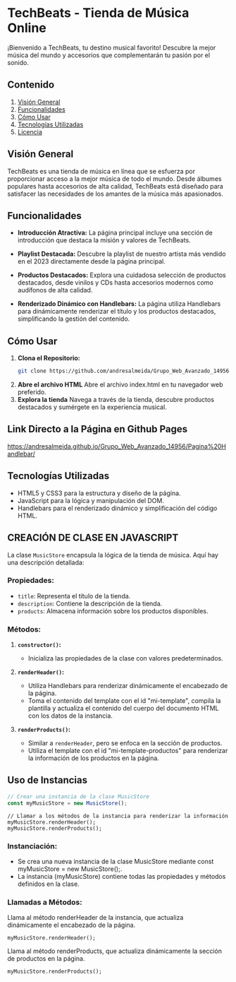 # TechBeats - Tienda de Música Online

¡Bienvenido a TechBeats, tu destino musical favorito! Descubre la mejor música del mundo y accesorios que complementarán tu pasión por el sonido.

## Contenido

1. [Visión General](#visión-general)
2. [Funcionalidades](#funcionalidades)
3. [Cómo Usar](#cómo-usar)
4. [Tecnologías Utilizadas](#tecnologías-utilizadas)
5. [Licencia](#licencia)

## Visión General

TechBeats es una tienda de música en línea que se esfuerza por proporcionar acceso a la mejor música de todo el mundo. Desde álbumes populares hasta accesorios de alta calidad, TechBeats está diseñado para satisfacer las necesidades de los amantes de la música más apasionados.

## Funcionalidades

- **Introducción Atractiva:** La página principal incluye una sección de introducción que destaca la misión y valores de TechBeats.

- **Playlist Destacada:** Descubre la playlist de nuestro artista más vendido en el 2023 directamente desde la página principal.

- **Productos Destacados:** Explora una cuidadosa selección de productos destacados, desde vinilos y CDs hasta accesorios modernos como audífonos de alta calidad.

- **Renderizado Dinámico con Handlebars:** La página utiliza Handlebars para dinámicamente renderizar el título y los productos destacados, simplificando la gestión del contenido.

## Cómo Usar

1. **Clona el Repositorio:**
   ```bash
   git clone https://github.com/andresalmeida/Grupo_Web_Avanzado_14956/new/main/Pagina%20Handlebar
   ```
2. **Abre el archivo HTML**
   Abre el archivo index.html en tu navegador web preferido.
3. **Explora la tienda**
   Navega a través de la tienda, descubre productos destacados y sumérgete en la experiencia musical.

## Link Directo a la Página en Github Pages
https://andresalmeida.github.io/Grupo_Web_Avanzado_14956/Pagina%20Handlebar/

## Tecnologías Utilizadas

- HTML5 y CSS3 para la estructura y diseño de la página.
- JavaScript para la lógica y manipulación del DOM.
- Handlebars para el renderizado dinámico y simplificación del código HTML.

## CREACIÓN DE CLASE EN JAVASCRIPT

La clase `MusicStore` encapsula la lógica de la tienda de música. Aquí hay una descripción detallada:

### Propiedades:

- `title`: Representa el título de la tienda.
- `description`: Contiene la descripción de la tienda.
- `products`: Almacena información sobre los productos disponibles.

### Métodos:

1. **`constructor()`:**
   - Inicializa las propiedades de la clase con valores predeterminados.
   
2. **`renderHeader()`:**
   - Utiliza Handlebars para renderizar dinámicamente el encabezado de la página.
   - Toma el contenido del template con el id "mi-template", compila la plantilla y actualiza el contenido del cuerpo del documento HTML con los datos de la instancia.

3. **`renderProducts()`:**
   - Similar a `renderHeader`, pero se enfoca en la sección de productos.
   - Utiliza el template con el id "mi-template-productos" para renderizar la información de los productos en la página.

## Uso de Instancias

```javascript
// Crear una instancia de la clase MusicStore
const myMusicStore = new MusicStore();
```

```
// Llamar a los métodos de la instancia para renderizar la información
myMusicStore.renderHeader();
myMusicStore.renderProducts();
```
### Instanciación:
- Se crea una nueva instancia de la clase MusicStore mediante const myMusicStore = new MusicStore();.
- La instancia (myMusicStore) contiene todas las propiedades y métodos definidos en la clase.
  
### Llamadas a Métodos:

Llama al método renderHeader de la instancia, que actualiza dinámicamente el encabezado de la página.
```
myMusicStore.renderHeader();
```
Llama al método renderProducts, que actualiza dinámicamente la sección de productos en la página.
```
myMusicStore.renderProducts();
```


